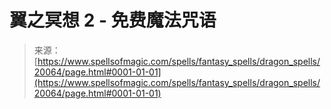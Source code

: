 <!--yml

category: 未分类

date: 2024-06-12 19:02:33

-->

# 翼之冥想 2 - 免费魔法咒语

> 来源：[https://www.spellsofmagic.com/spells/fantasy_spells/dragon_spells/20064/page.html#0001-01-01](https://www.spellsofmagic.com/spells/fantasy_spells/dragon_spells/20064/page.html#0001-01-01)
